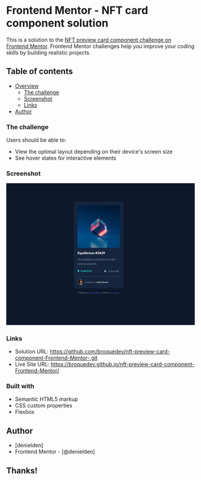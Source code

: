 # Frontend Mentor - NFT card component solution

This is a solution to the [NFT preview card component challenge on Frontend Mentor](https://www.frontendmentor.io/challenges/nft-preview-card-component-SbdUL_w0U). Frontend Mentor challenges help you improve your coding skills by building realistic projects. 

## Table of contents

- [Overview](#overview)
  - [The challenge](#the-challenge)
  - [Screenshot](#screenshot)
  - [Links](#links)
- [Author](#author)

### The challenge

Users should be able to:

- View the optimal layout depending on their device's screen size
- See hover states for interactive elements

### Screenshot

![screenshot](/images/print-nft-card.jpg)

### Links

- Solution URL: https://github.com/broquedev/nft-preview-card-component-Frontend-Mentor-.git
- Live Site URL: https://broquedev.github.io/nft-preview-card-component-Frontend-Mentor/

### Built with

- Semantic HTML5 markup
- CSS custom properties
- Flexbox

## Author

- [denielden]
- Frontend Mentor - [@denielden]

## Thanks!

